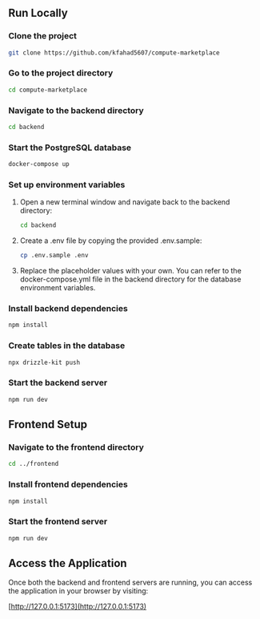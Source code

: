 ## Run Locally

### Clone the project

```bash
git clone https://github.com/kfahad5607/compute-marketplace
```

### Go to the project directory

```bash
cd compute-marketplace
```

### Navigate to the backend directory

```bash
cd backend
```

### Start the PostgreSQL database

```bash
docker-compose up
```

### Set up environment variables

1. Open a new terminal window and navigate back to the backend directory:

   ```bash
   cd backend
   ```

2. Create a .env file by copying the provided .env.sample:

   ```bash
   cp .env.sample .env
   ```

3. Replace the placeholder values with your own. You can refer to the docker-compose.yml file in the backend directory for the database environment variables.

### Install backend dependencies

```bash
npm install
```

### Create tables in the database

```bash
npx drizzle-kit push
```

### Start the backend server

```bash
npm run dev
```

## Frontend Setup

### Navigate to the frontend directory

```bash
cd ../frontend
```

### Install frontend dependencies

```bash
npm install
```

### Start the frontend server

```bash
npm run dev
```

## Access the Application

Once both the backend and frontend servers are running, you can access the application in your browser by visiting:

[http://127.0.0.1:5173](http://127.0.0.1:5173)